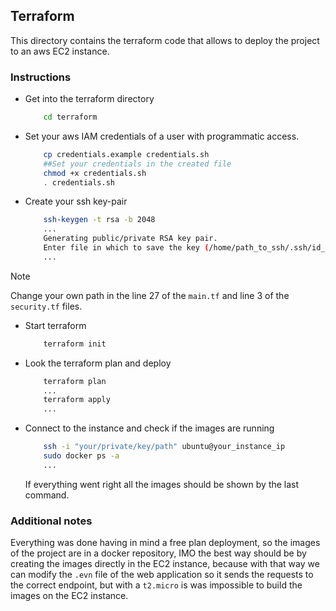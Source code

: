 ## Terraform

This directory contains the terraform code that allows to deploy the project to an aws EC2 instance.

### Instructions

- Get into the terraform directory
    ```bash
        cd terraform
    ```

- Set your aws IAM credentials of a user with programmatic access.
    ```bash
        cp credentials.example credentials.sh
        ##Set your credentials in the created file
        chmod +x credentials.sh
        . credentials.sh
    ```

- Create your ssh key-pair
    ```bash
        ssh-keygen -t rsa -b 2048 
        ...
        Generating public/private RSA key pair.
        Enter file in which to save the key (/home/path_to_ssh/.ssh/id_rsa): /home/path/to/save/keys/aws_key 
        ...
    ```

> [!NOTE]
> Change your own path in the line 27 of the `main.tf` and line 3 of the `security.tf` files.

- Start terraform
    ```bash
        terraform init
    ```

- Look the terraform plan and deploy
    ```bash
        terraform plan
        ...
        terraform apply
        ...
    ```

- Connect to the instance and check if the images are running
    ```bash
        ssh -i "your/private/key/path" ubuntu@your_instance_ip
        sudo docker ps -a
        ...
    ```
    If everything went right all the images should be shown by the last command.

### Additional notes

Everything was done having in mind a free plan deployment, so the images of the project are in a docker repository, IMO the best way should be by creating the images directly in the EC2 instance, because with that way we can modify the `.evn` file of the web application so it sends the requests to the correct endpoint, but with a `t2.micro` is was impossible to build the images on the EC2 instance.

